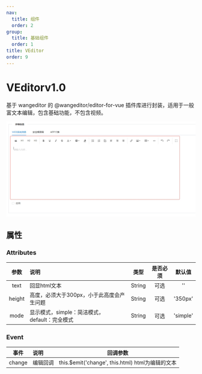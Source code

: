 ```yaml
---
nav:
  title: 组件
  order: 2
group:
  title: 基础组件
  order: 1
title: VEditor
order: 9
---
```


# VEditor<Badge>v1.0</Badge>

基于 wangeditor 的 @wangeditor/editor-for-vue 插件库进行封装，适用于一般富文本编辑，包含基础功能，不包含视频。

![VEditor](../assets/base-component/editor.png)

## 属性

### Attributes

|      参数       | 说明                          |  类型   | 是否必须 |                      默认值                       |
| :-------------: | :---------------------------- | :-----: | :------: | :-----------------------------------------------: |
| text | 回显html文本                | String  |   可选   |                        ''                         |
| height | 高度，必须大于300px，小于此高度会产生问题  | String  |   可选   |                         '350px'                         |
| mode | 显示模式，simple：简洁模式，default：完全模式     | String  |   可选   |                         'simple'                         |

### Event

|   事件   | 说明         |      回调参数      |
| :------: | :----------- | :----------------: |
| change  | 编辑回调 |  this.$emit('change', this.html) html为编辑的文本 |

